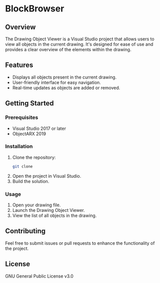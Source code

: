 # BlockBrowser

## Overview
The Drawing Object Viewer is a Visual Studio project that allows users to view all objects in the current drawing. It's designed for ease of use and provides a clear overview of the elements within the drawing.

## Features
- Displays all objects present in the current drawing.
- User-friendly interface for easy navigation.
- Real-time updates as objects are added or removed.

## Getting Started

### Prerequisites
- Visual Studio 2017 or later
- ObjectARX 2019

### Installation
1. Clone the repository:
   ```bash
   git clone 
   ```
2. Open the project in Visual Studio.
3. Build the solution.

### Usage
1. Open your drawing file.
2. Launch the Drawing Object Viewer.
3. View the list of all objects in the drawing.

## Contributing
Feel free to submit issues or pull requests to enhance the functionality of the project.

## License
GNU General Public License v3.0
